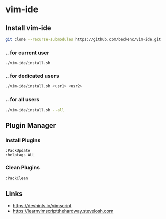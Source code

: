 # vim-ide

## Install vim-ide
```bash
git clone --recurse-submodules https://github.com/beckenc/vim-ide.git
```

### .. for current user
```bash
./vim-ide/install.sh
```

### .. for dedicated users
```bash
./vim-ide/install.sh <usr1> <usr2>
```

### .. for all users
```bash
./vim-ide/install.sh --all
```

## Plugin Manager

### Install Plugins
```vim
:PackUpdate
:helptags ALL
```

### Clean Plugins
```vim
:PackClean
```

## Links

* https://devhints.io/vimscript
* https://learnvimscriptthehardway.stevelosh.com

